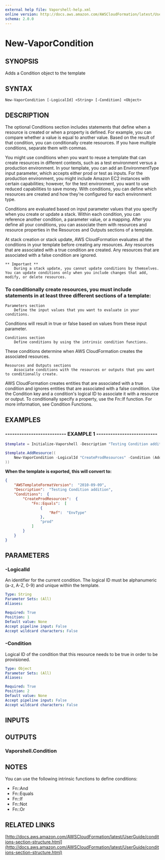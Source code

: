 ```yaml
---
external help file: Vaporshell-help.xml
online version: http://docs.aws.amazon.com/AWSCloudFormation/latest/UserGuide/conditions-section-structure.html
schema: 2.0.0
---
```


# New-VaporCondition

## SYNOPSIS
Adds a Condition object to the template

## SYNTAX

```
New-VaporCondition [-LogicalId] <String> [-Condition] <Object>
```

## DESCRIPTION
The optional Conditions section includes statements that define when a resource is created or when a property is defined.
For example, you can compare whether a value is equal to another value.
Based on the result of that condition, you can conditionally create resources.
If you have multiple conditions, separate them with commas.

You might use conditions when you want to reuse a template that can create resources in different contexts, such as a test environment versus a production environment.
In your template, you can add an EnvironmentType input parameter, which accepts either prod or test as inputs.
For the production environment, you might include Amazon EC2 instances with certain capabilities; however, for the test environment, you want to use reduced capabilities to save money.
With conditions, you can define which resources are created and how they're configured for each environment type.

Conditions are evaluated based on input parameter values that you specify when you create or update a stack.
Within each condition, you can reference another condition, a parameter value, or a mapping.
After you define all your conditions, you can associate them with resources and resource properties in the Resources and Outputs sections of a template.

At stack creation or stack update, AWS CloudFormation evaluates all the conditions in your template before creating any resources. Any resources that are associated with a true condition are created. Any resources that are associated with a false condition are ignored.

    ** Important **
        During a stack update, you cannot update conditions by themselves. You can update conditions only when you include changes that add, modify, or delete resources.

### To conditionally create resources, you must include statements in at least three different sections of a template:

    Parameters section
        Define the input values that you want to evaluate in your conditions.
Conditions will result in true or false based on values from these input parameter.

    Conditions section
        Define conditions by using the intrinsic condition functions.
These conditions determine when AWS CloudFormation creates the associated resources.

    Resources and Outputs sections
        Associate conditions with the resources or outputs that you want to conditionally create.
AWS CloudFormation creates entities that are associated with a true condition and ignores entities that are associated with a false condition.
Use the Condition key and a condition's logical ID to associate it with a resource or output.
To conditionally specify a property, use the Fn::If function.
For more information, see Condition Functions.

## EXAMPLES

### -------------------------- EXAMPLE 1 --------------------------
```powershell
$template = Initialize-Vaporshell -Description "Testing Condition addition"

$template.AddResource((
    New-VaporCondition -LogicalId "CreateProdResources" -Condition (Add-ConEquals -FirstValue (Add-FnRef -Ref "EnvType") -SecondValue "prod")
))
```

**When the template is exported, this will convert to:** 
```json
{
    "AWSTemplateFormatVersion":  "2010-09-09",
    "Description":  "Testing Condition addition",
    "Conditions":  {
        "CreateProdResources":  {
            "Fn::Equals":  [
                {
                    "Ref":  "EnvType"
                },
                "prod"
            ]
        }
    }
}
```

## PARAMETERS

### -LogicalId
An identifier for the current condition.
The logical ID must be alphanumeric (a-z, A-Z, 0-9) and unique within the template.

```yaml
Type: String
Parameter Sets: (All)
Aliases: 

Required: True
Position: 1
Default value: None
Accept pipeline input: False
Accept wildcard characters: False
```

### -Condition
Logical ID of the condition that this resource needs to be true in order to be provisioned.

```yaml
Type: Object
Parameter Sets: (All)
Aliases: 

Required: True
Position: 2
Default value: None
Accept pipeline input: False
Accept wildcard characters: False
```

## INPUTS

## OUTPUTS

### Vaporshell.Condition

## NOTES
You can use the following intrinsic functions to define conditions:
* Fn::And
* Fn::Equals
* Fn::If
* Fn::Not
* Fn::Or

## RELATED LINKS

[http://docs.aws.amazon.com/AWSCloudFormation/latest/UserGuide/conditions-section-structure.html](http://docs.aws.amazon.com/AWSCloudFormation/latest/UserGuide/conditions-section-structure.html)

